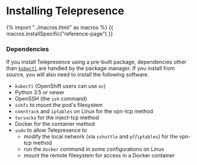 # Installing Telepresence

{% import "../macros.html" as macros %}
{{ macros.installSpecific("reference-page") }}

### Dependencies

If you install Telepresence using a pre-built package, dependencies other than [`kubectl`][k] are handled by the package manager. If you install from source, you will also need to install the following software.

[k]: https://kubernetes.io/docs/tasks/tools/install-kubectl/

- `kubectl` (OpenShift users can use `oc`)
- Python 3.5 or newer
- OpenSSH (the `ssh` command)
- `sshfs` to mount the pod's filesystem
- `conntrack` and `iptables` on Linux for the vpn-tcp method
- `torsocks` for the inject-tcp method
- Docker for the container method
- `sudo` to allow Telepresence to
  - modify the local network (via `sshuttle` and `pf`/`iptables`) for the vpn-tcp method
  - run the `docker` command in some configurations on Linux
  - mount the remote filesystem for access in a Docker container
